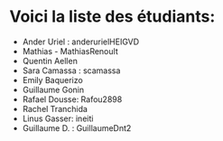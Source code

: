 # Voici la liste des étudiants:

- Ander Uriel : anderurielHEIGVD
- Mathias - MathiasRenoult
- Quentin Aellen
- Sara Camassa : scamassa
- Emily Baquerizo
- Guillaume Gonin
- Rafael Dousse: Rafou2898
- Rachel Tranchida
- Linus Gasser: ineiti
- Guillaume D. : GuillaumeDnt2